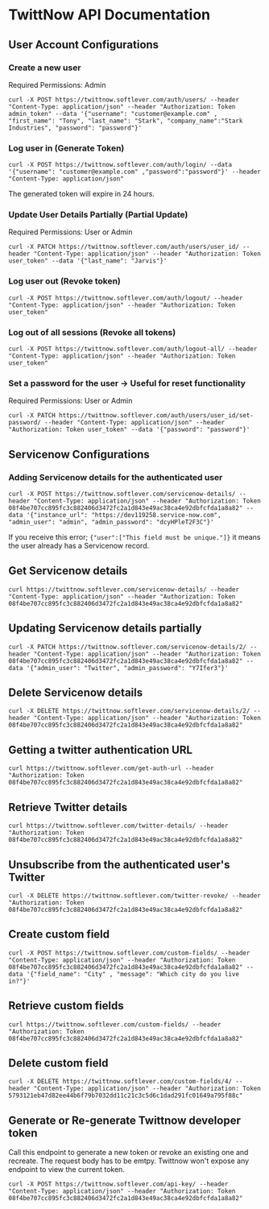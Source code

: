 # TwittNow API Documentation

## User Account Configurations

### Create a new user

Required Permissions: Admin

    curl -X POST https://twittnow.softlever.com/auth/users/ --header "Content-Type: application/json" --header "Authorization: Token admin_token" --data '{"username": "customer@example.com" , "first_name": "Tony", "last_name": "Stark", "company_name":"Stark Industries", "password": "password"}'


### Log user in (Generate Token)

    curl -X POST https://twittnow.softlever.com/auth/login/ --data '{"username": "customer@example.com" ,"password":"password"}' --header "Content-Type: application/json"


The generated token will expire in 24 hours.

### Update User Details Partially (Partial Update)

Required Permissions: User or Admin

    curl -X PATCH https://twittnow.softlever.com/auth/users/user_id/ --header "Content-Type: application/json" --header "Authorization: Token user_token" --data '{"last_name": "Jarvis"}'


### Log user out (Revoke token)

    curl -X POST https://twittnow.softlever.com/auth/logout/ --header "Content-Type: application/json" --header "Authorization: Token user_token"


### Log out of all sessions (Revoke all tokens)

    curl -X POST https://twittnow.softlever.com/auth/logout-all/ --header "Content-Type: application/json" --header "Authorization: Token user_token"


### Set a password for the user -> Useful for reset functionality

Required Permissions: User or Admin

    curl -X PATCH https://twittnow.softlever.com/auth/users/user_id/set-password/ --header "Content-Type: application/json" --header "Authorization: Token user_token" --data '{"password": "password"}'


## Servicenow Configurations

### Adding Servicenow details for the authenticated user

    curl -X POST https://twittnow.softlever.com/servicenow-details/ --header "Content-Type: application/json" --header "Authorization: Token 08f4be707cc895fc3c882406d3472fc2a1d843e49ac38ca4e92dbfcfda1a8a82" --data '{"instance_url": "https://dev119258.service-now.com", "admin_user": "admin", "admin_password": "dcyHPleT2F3C"}'


If you receive this error; `{"user":["This field must be unique."]}` it means the user already has a Servicenow record.


## Get Servicenow details

    curl https://twittnow.softlever.com/servicenow-details/ --header "Content-Type: application/json" --header "Authorization: Token 08f4be707cc895fc3c882406d3472fc2a1d843e49ac38ca4e92dbfcfda1a8a82"


## Updating Servicenow details partially

    curl -X PATCH https://twittnow.softlever.com/servicenow-details/2/ --header "Content-Type: application/json" --header "Authorization: Token 08f4be707cc895fc3c882406d3472fc2a1d843e49ac38ca4e92dbfcfda1a8a82" --data '{"admin_user": "Twitter", "admin_password": "Y7Ifer3"}'


## Delete Servicenow details

    curl -X DELETE https://twittnow.softlever.com/servicenow-details/2/ --header "Content-Type: application/json" --header "Authorization: Token 08f4be707cc895fc3c882406d3472fc2a1d843e49ac38ca4e92dbfcfda1a8a82"


## Getting a twitter authentication URL

    curl https://twittnow.softlever.com/get-auth-url --header "Authorization: Token 08f4be707cc895fc3c882406d3472fc2a1d843e49ac38ca4e92dbfcfda1a8a82"


## Retrieve Twitter details

    curl https://twittnow.softlever.com/twitter-details/ --header "Authorization: Token 08f4be707cc895fc3c882406d3472fc2a1d843e49ac38ca4e92dbfcfda1a8a82"


## Unsubscribe from the authenticated user's Twitter

    curl -X DELETE https://twittnow.softlever.com/twitter-revoke/ --header "Authorization: Token 08f4be707cc895fc3c882406d3472fc2a1d843e49ac38ca4e92dbfcfda1a8a82"


## Create custom field
    
    curl -X POST https://twittnow.softlever.com/custom-fields/ --header "Content-Type: application/json" --header "Authorization: Token 08f4be707cc895fc3c882406d3472fc2a1d843e49ac38ca4e92dbfcfda1a8a82" --data '{"field_name": "City" , "message": "Which city do you live in?"}'

## Retrieve custom fields

    curl https://twittnow.softlever.com/custom-fields/ --header "Authorization: Token 08f4be707cc895fc3c882406d3472fc2a1d843e49ac38ca4e92dbfcfda1a8a82"

## Delete custom field

    curl -X DELETE https://twittnow.softlever.com/custom-fields/4/ --header "Content-Type: application/json" --header "Authorization: Token 5793121eb47d82ee44b6f79b7032dd11c21c3c5d6c1dad291fc01649a795f88c"

## Generate or Re-generate Twittnow developer token
Call this endpoint to generate a new token or revoke an existing one and recreate. The request body has to be emtpy. Twittnow won't expose any endpoint to view the current token.

    curl -X POST https://twittnow.softlever.com/api-key/ --header "Content-Type: application/json" --header "Authorization: Token 08f4be707cc895fc3c882406d3472fc2a1d843e49ac38ca4e92dbfcfda1a8a82"

